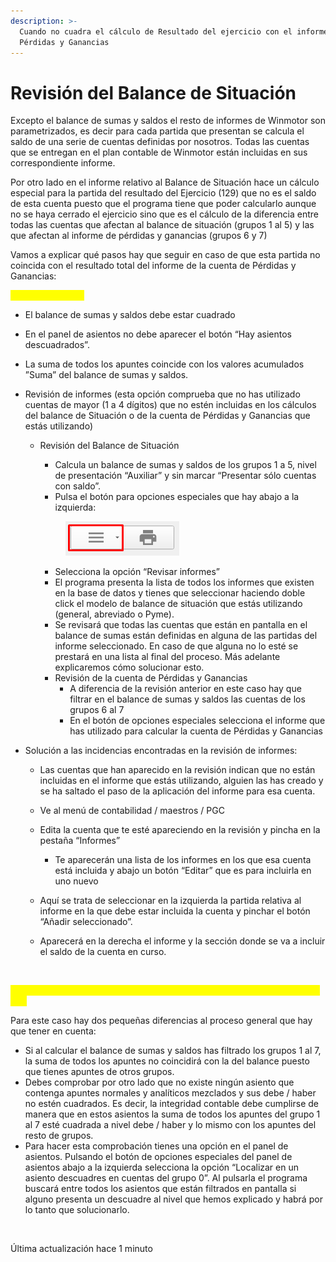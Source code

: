 ```yaml
---
description: >-
  Cuando no cuadra el cálculo de Resultado del ejercicio con el informe de
  Pérdidas y Ganancias
---
```


# Revisión del Balance de Situación

Excepto el balance de sumas y saldos el resto de informes de Winmotor son parametrizados, es decir para cada partida que presentan se calcula el saldo de una serie de cuentas definidas por nosotros. Todas las cuentas que se entregan en el plan contable de Winmotor están incluidas en sus correspondiente informe.

Por otro lado en el informe relativo al Balance de Situación hace un cálculo especial para la partida del resultado del Ejercicio (129) que no es el saldo de esta cuenta puesto que el programa tiene que poder calcularlo aunque no se haya cerrado el ejercicio sino que es el cálculo de la diferencia entre todas las cuentas que afectan al balance de situación (grupos 1 al 5) y las que afectan al informe de pérdidas y ganancias (grupos 6 y 7)

Vamos a explicar qué pasos hay que seguir en caso de que esta partida no coincida con el resultado total del informe de la cuenta de Pérdidas y Ganancias:

<mark style="color:yellow;">**Revisión general:**</mark>

* El balance de sumas y saldos debe estar cuadrado
* En el panel de asientos no debe aparecer el botón “Hay asientos descuadrados”.
* La suma de todos los apuntes coincide con los valores acumulados ”Suma” del balance de sumas y saldos.
* Revisión de informes (esta opción comprueba que no has utilizado cuentas de mayor (1 a 4 dígitos) que no estén incluidas en los cálculos del balance de Situación o de la cuenta de Pérdidas y Ganancias que estás utilizando)
  *   Revisión del Balance de Situación

      * Calcula un balance de sumas y saldos de los grupos 1 a 5, nivel de presentación “Auxiliar” y sin marcar “Presentar sólo cuentas con saldo”.
      * Pulsa el botón para opciones especiales que hay abajo a la izquierda:



      <figure><img src="../.gitbook/assets/image (45).png" alt=""><figcaption></figcaption></figure>

      * Selecciona la opción “Revisar informes”
      * El programa presenta la lista de todos los informes que existen en la base de datos y tienes que seleccionar haciendo doble click el modelo de balance de situación que estás utilizando (general, abreviado o Pyme).
      * Se revisará que todas las cuentas que están en pantalla en el balance de sumas están definidas en alguna de las partidas del informe seleccionado. En caso de que alguna no lo esté se prestará en una lista al final del proceso. Más adelante explicaremos cómo solucionar esto.
      * Revisión de la cuenta de Pérdidas y Ganancias
        * A diferencia de la revisión anterior en este caso hay que filtrar en el balance de sumas y saldos las cuentas de los grupos 6 al 7
        * En el botón de opciones especiales selecciona el informe que has utilizado para calcular la cuenta de Pérdidas y Ganancias
*   Solución a las incidencias encontradas en la revisión de informes:

    * Las cuentas que han aparecido en la revisión indican que no están incluidas en el informe que estás utilizando, alguien las has creado y se ha saltado el paso de la aplicación del informe para esa cuenta.
    * Ve al menú de contabilidad / maestros / PGC
    * Edita la cuenta que te esté apareciendo en la revisión y pincha en la pestaña “Informes”
      * Te aparecerán una lista de los informes en los que esa cuenta está incluida y abajo un botón “Editar” que es para incluirla en uno nuevo



    * Aquí se trata de seleccionar en la izquierda la partida relativa al informe en la que debe estar incluida la cuenta y pinchar el botón “Añadir seleccionado”.
    * Aparecerá en la derecha el informe y la sección donde se va a incluir el saldo de la cuenta en curso.

    <figure><img src="https://winmotor.gitbook.io/~gitbook/image?url=https:%2F%2Flh7-us.googleusercontent.com%2FPUXrv7UJAmKgQ-zoyshZIbR4xEdoCgday530m3inANsKeKwM0MPHCPdI7gQF-HH0VqIK70PaEpOAtoq95SNm0kfGN67iNsPQBZqPDZzNuiBlVD0BCSxz8KDzx1F5cjKObbm54DRzmPUQ4gwNIVK6f9U&#x26;width=768&#x26;dpr=4&#x26;quality=100&#x26;sign=679a82b0fbe204d3f0c01188f773526db6eece4b59c6b6ba2d913e54bee58ce4" alt=""><figcaption></figcaption></figure>

<mark style="color:yellow;">**Revisión para bases de datos que utilizan cuentas analíticas (grupos 0, 8 y 9)**</mark>

Para este caso hay dos pequeñas diferencias al proceso general que hay que tener en cuenta:

* Si al calcular el balance de sumas y saldos has filtrado los grupos 1 al 7, la suma de todos los apuntes no coincidirá con la del balance puesto que tienes apuntes de otros grupos.
* Debes comprobar por otro lado que no existe ningún asiento que contenga apuntes normales y analíticos mezclados y sus debe / haber no estén cuadrados. Es decir, la integridad contable debe cumplirse de manera que en estos asientos la suma de todos los apuntes del grupo 1 al 7 esté cuadrada a nivel debe / haber y lo mismo con los apuntes del resto de grupos.
* Para hacer esta comprobación tienes una opción en el panel de asientos. Pulsando el botón de opciones especiales del panel de asientos abajo a la izquierda selecciona la opción “Localizar en un asiento descuadres en cuentas del grupo 0”. Al pulsarla el programa buscará entre todos los asientos que están filtrados en pantalla si alguno presenta un descuadre al nivel que hemos explicado y habrá por lo tanto que solucionarlo.

<figure><img src="https://winmotor.gitbook.io/~gitbook/image?url=https:%2F%2Flh7-us.googleusercontent.com%2FPe7oNdxyfqGk_d6Y0e2_INiLgUqPD5SHD-losoLR0ert2yeX6T7kjPKd6bh2MyJ7YgpvySUlkwOdcIcV5p-2E7J9qhxbYIZ3EQVJYYBvRrt2py_miYx1B74lYfxxC49mEDzrX268GHMvtOM4ITpq1Zc&#x26;width=768&#x26;dpr=4&#x26;quality=100&#x26;sign=1d3220d1ca2c37fe9209e3fb800c5d07371a5b714a5aa2f480a945bb61ced8b3" alt=""><figcaption></figcaption></figure>

Última actualización hace 1 minuto
